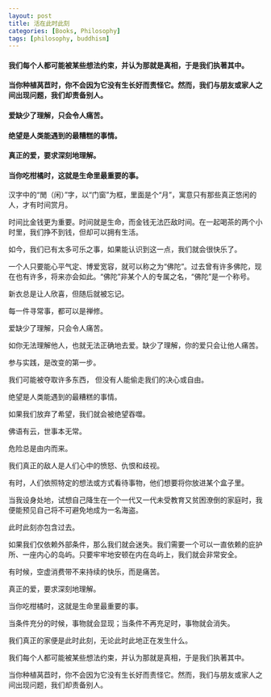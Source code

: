 ```yaml
---
layout: post
title: 活在此时此刻
categories: [Books, Philosophy]
tags: [philosophy, buddhism]
---
```

#### 我们每个人都可能被某些想法约束，并认为那就是真相，于是我们执著其中。
#### 当你种植莴苣时，你不会因为它没有生长好而责怪它。然而，我们与朋友或家人之间出现问题，我们却责备别人。
#### 爱缺少了理解，只会令人痛苦。
#### 绝望是人类能遇到的最糟糕的事情。
#### 真正的爱，要求深刻地理解。
#### 当你吃柑橘时，这就是生命里最重要的事。
<!-- more -->
汉字中的“閒（闲）”字，以“门窗”为框，里面是个“月”，寓意只有那些真正悠闲的人，才有时间赏月。

时间比金钱更为重要。时间就是生命，而金钱无法匹敌时间。在一起喝茶的两个小时里，我们挣不到钱，但却可以拥有生活。

如今，我们已有太多可乐之事，如果能认识到这一点，我们就会很快乐了。

一个人只要能心平气定、博爱宽容，就可以称之为“佛陀”。过去曾有许多佛陀，现在也有许多，将来亦会如此。“佛陀”非某个人的专属之名，“佛陀”是一个称号。

新衣总是让人欣喜，但随后就被忘记。

每一件寻常事，都可以是禅修。

爱缺少了理解，只会令人痛苦。

如你无法理解他人，也就无法正确地去爱。缺少了理解，你的爱只会让他人痛苦。

参与实践，是改变的第一步。

我们可能被夺取许多东西， 但没有人能偷走我们的决心或自由。

绝望是人类能遇到的最糟糕的事情。

如果我们放弃了希望，我们就会被绝望吞噬。

佛语有云，世事本无常。

危险总是由内而来。

我们真正的敌人是人们心中的愤怒、仇恨和歧视。

有时，人们依照特定的想法或方式看待事物，他们想要将你放进某个盒子里。

当我设身处地，试想自己降生在一个一代又一代未受教育又贫困潦倒的家庭时，我便能预见自己将不可避免地成为一名海盗。

此时此刻亦包含过去。

如果我们仅依赖外部条件，那么我们就会迷失。我们需要一个可以一直依赖的庇护所、一座内心的岛屿。只要牢牢地安顿在内在岛屿上，我们就会非常安全。

有时候，空虚消费带不来持续的快乐，而是痛苦。

真正的爱，要求深刻地理解。

当你吃柑橘时，这就是生命里最重要的事。

当条件充分的时候，事物就会显现；当条件不再充足时，事物就会消失。

我们真正的家便是此时此刻，无论此时此地正在发生什么。

我们每个人都可能被某些想法约束，并认为那就是真相，于是我们执著其中。

当你种植莴苣时，你不会因为它没有生长好而责怪它。然而，我们与朋友或家人之间出现问题，我们却责备别人。
